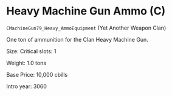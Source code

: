 # Heavy Machine Gun Ammo (C)

`CMachineGun79_Heavy_AmmoEquipment` (Yet Another Weapon Clan)

One ton of ammunition for the Clan Heavy Machine Gun.

Size: Critical slots: 1

Weight: 1.0 tons

Base Price: 10,000 cbills

Intro year: 3060

